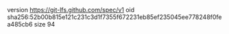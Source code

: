 version https://git-lfs.github.com/spec/v1
oid sha256:52b00b815e121c231c3d1f7355f672231eb85ef235045ee778248f0fea485cb6
size 94
